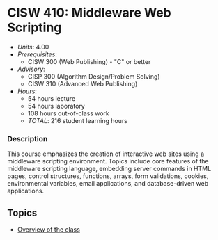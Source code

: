 # CISW 410: Middleware Web Scripting

* _Units_: 4.00
* _Prerequisites_:
    * CISW 300 (Web Publishing) - "C" or better
* _Advisory_:
    * CISP 300 (Algorithm Design/Problem Solving)
    * CISW 310 (Advanced Web Publishing)
* _Hours_:
    * 54 hours lecture
    * 54 hours laboratory
    * 108 hours out-of-class work
    * _TOTAL_: 216 student learning hours

### Description

This course emphasizes the creation of interactive web sites using a
middleware scripting environment. Topics include core features of the
middleware scripting language, embedding server commands in HTML pages,
control structures, functions, arrays, form validations, cookies,
environmental variables, email applications, and database-driven
web applications.

## Topics

* [Overview of the class](001-overview.md)

